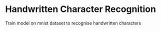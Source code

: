 # Handwritten Character Recognition
 Train model on mnist dataset to recognise handwritten characters
